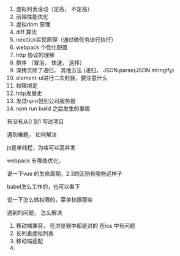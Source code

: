 1. 虚拟列表滚动（定高， 不定高）
2. 前端性能优化
3. 虚拟dom 原理
4. diff 算法
5. nexttick实现原理（通过微任务进行执行）
6. webpack 个性化配置
7. http 协议的理解
8. 排序 （冒泡， 快速， 选择）
9. 深拷贝除了递归， 其他方法 (递归， JSON.parse(JSON.stringify)
10. element-ui进行二次封装，要注意什么
11. 权限绑定
12. http发展史
14. 发过npm包到公司服务器
15. npm run build 之后发生的事情

有没有从0 到1 写过项目

遇到难题， 如何解决


js是单线程，为啥可以高并发

webpack 有哪些优化，

说一下vue 的生命周期，2.3的区别有哪些这样子

babel怎么工作的，也可以看下

说一下怎么做权限的，菜单权限那些

遇到的问题， 怎么解决
1. 移动端兼容， 在浏览器中都是对的 在ios 中有问题
2. 长列表虚拟列表
3. 移动端适配
4. 